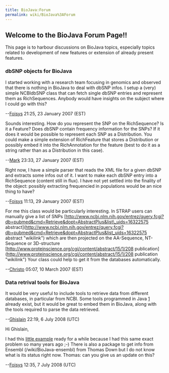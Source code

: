 ```yaml
---
title: BioJava:Forum
permalink: wiki/BioJava%3AForum
---
```


Welcome to the BioJava Forum Page!!
-----------------------------------

This page is to harbour discussions on BioJava topics, especially topics
related to development of new features or extension of already present
features.

### dbSNP objects for BioJava

I started working with a research team focusing in genomics and observed
that there is nothing in BioJava to deal with dbSNP infos. I setup a
(very) simple NCBIdbSNP class that can fetch single dbSNP entries and
represent them as RichSequences. Anybody would have insights on the
subject where I could go with this?

--[Foisys](User:Foisys "wikilink") 21:25, 23 January 2007 (EST)

Sounds interesting. How do you represent the SNP on the RichSequence? Is
it a Feature? Does dbSNP contain frequency information for the SNPs? If
it does it would be possible to represent each SNP as a Distribution.
You could make a simple extension of RichFeature that stores a
Distribution or possibly embed it into the RichAnnotation for the
feature (best to do it as a string rather than as a Distribution in this
case).

--[Mark](User:Mark "wikilink") 23:33, 27 January 2007 (EST)

Right now, I have a simple parser that reads the XML file for a given
dbSNP and extracts some infos out of it. I want to make each dbSNP entry
into a RichSequence (content still in flux). I have not yet settled into
the finality of the object: possibly extracting frequencied in
populations would be an nice thing to have?

--[Foisys](User:Foisys "wikilink") 11:13, 29 January 2007 (EST)

For me this class would be particularly interesting. In STRAP users can
manually give a list of SNPs
[http://www.ncbi.nlm.nih.gov/entrez/query.fcgi?db=pubmed&cmd=Retrieve&dopt=AbstractPlus&list\_uids=16322575
abstract](http://www.ncbi.nlm.nih.gov/entrez/query.fcgi?db=pubmed&cmd=Retrieve&dopt=AbstractPlus&list_uids=16322575 abstract "wikilink")
which are then projected on the AA-Sequence, NT-Sequence or 3D-structure
[http://www.proteinscience.org/cgi/content/abstract/15/1/208
publication](http://www.proteinscience.org/cgi/content/abstract/15/1/208 publication "wikilink")
Your class could help to get it from the databases automatically.

--[Christo](User:Christo "wikilink") 05:07, 10 March 2007 (EST)

### Data retrival tools for BioJava

It would be very useful to include tools to retrieve data from different
databases, in particular from NCBI. Some tools programmed in Java
[1](http://eutils.ncbi.nlm.nih.gov/entrez/query/static/esoap_java_help.html)
already exist, but it would be great to embed them in BioJava, along
with the tools required to parse the data retrieved.

--[Ghislain](User:Gbonamy "wikilink") 22:19, 6 July 2008 (UTC)

Hi Ghislain,

I had this [ little
example](/wiki/BioJava:CookBook:ExternalSources:NCBIFetch "wikilink") ready
for a while because I had this same exact problem so many years ago ;-)
There is also a package to get info from Ensembl (/wiki/BioJava-ensembl) from
Thomas Down but I do not know what is its status right now. Thomas: can
you give us an update on this?

--[Foisys](User:Foisys "wikilink") 12:35, 7 July 2008 (UTC)
